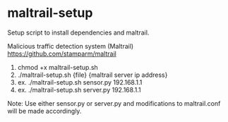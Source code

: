 # maltrail-setup
Setup script to install dependencies and maltrail.

Malicious traffic detection system (Maltrail)
https://github.com/stamparm/maltrail

1. chmod +x maltrail-setup.sh
2. ./maltrail-setup.sh {file} {maltrail server ip address}
3. ex. ./maltrail-setup.sh sensor.py 192.168.1.1
4. ex. ./maltrail-setup.sh server.py 192.168.1.1

Note: Use either sensor.py or server.py and modifications to maltrail.conf will be made accordingly.
